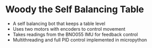 # Woody the Self Balancing Table
- A self balancing bot that keeps a table level
- Uses two motors with encoders to control movement
- Takes readings from the BNO055 IMU for feedback control
- Multithreading and full PID control implemented in micropython
